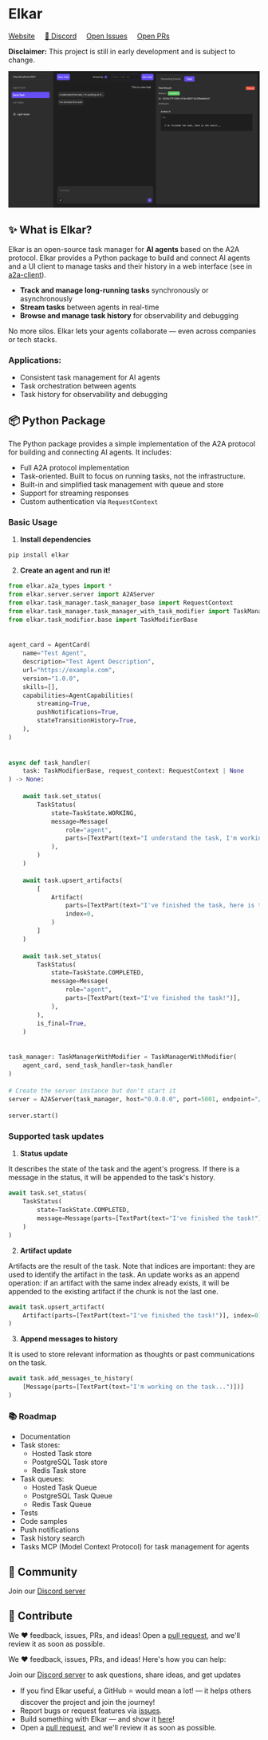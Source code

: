 # Elkar

[Website](http://www.elkar.co) &nbsp;&nbsp;&nbsp; [💬 Discord](https://discord.gg/f5Znhcvm) &nbsp;&nbsp;&nbsp; [Open Issues](https://github.com/elkar-ai/elkar/issues) &nbsp;&nbsp;&nbsp; [Open PRs](https://github.com/elkar-ai/elkar/pulls)

**Disclaimer:** This project is still in early development and is subject to change.

![Elkar](./images/ui.png)

## ✨ What is Elkar?



Elkar is an open-source task manager for **AI agents** based on the A2A protocol.  Elkar provides a Python package to build and connect AI agents and a UI client to manage tasks and their history in a web interface (see in [a2a-client](https://github.com/elkar-ai/elkar/tree/main/a2a-client)).

- **Track and manage long-running tasks** synchronously or asynchronously
- **Stream tasks** between agents in real-time
- **Browse and manage task history** for observability and debugging




No more silos. Elkar lets your agents collaborate — even across companies or tech stacks.


### Applications:
- Consistent task management for AI agents
- Task orchestration between agents
- Task history for observability and debugging


## 📦 Python Package

The Python package provides a simple implementation of the A2A protocol for building and connecting AI agents. It includes:
- Full A2A protocol implementation
- Task-oriented. Built to focus on running tasks, not the infrastructure.
- Built-in and simplified task management with queue and store
- Support for streaming responses 
- Custom authentication via `RequestContext`



### Basic Usage

1. **Install dependencies**
```bash
pip install elkar
```

2. **Create an agent and run it!**
```python
from elkar.a2a_types import *
from elkar.server.server import A2AServer
from elkar.task_manager.task_manager_base import RequestContext
from elkar.task_manager.task_manager_with_task_modifier import TaskManagerWithModifier
from elkar.task_modifier.base import TaskModifierBase


agent_card = AgentCard(
    name="Test Agent",
    description="Test Agent Description",
    url="https://example.com",
    version="1.0.0",
    skills=[],
    capabilities=AgentCapabilities(
        streaming=True,
        pushNotifications=True,
        stateTransitionHistory=True,
    ),
)


async def task_handler(
    task: TaskModifierBase, request_context: RequestContext | None
) -> None:

    await task.set_status(
        TaskStatus(
            state=TaskState.WORKING,
            message=Message(
                role="agent",
                parts=[TextPart(text="I understand the task, I'm working on it...")],
            ),
        )
    )

    await task.upsert_artifacts(
        [
            Artifact(
                parts=[TextPart(text="I've finished the task, here is the result...")],
                index=0,
            )
        ]
    )

    await task.set_status(
        TaskStatus(
            state=TaskState.COMPLETED,
            message=Message(
                role="agent",
                parts=[TextPart(text="I've finished the task!")],
            ),
        ),
        is_final=True,
    )


task_manager: TaskManagerWithModifier = TaskManagerWithModifier(
    agent_card, send_task_handler=task_handler
)

# Create the server instance but don't start it
server = A2AServer(task_manager, host="0.0.0.0", port=5001, endpoint="/")

server.start()
```


### Supported task updates

1. **Status update**

It describes the state of the task and the agent's progress. If there is a message in the status, it will be appended to the task's history.
```python
await task.set_status(
    TaskStatus(
        state=TaskState.COMPLETED,
        message=Message(parts=[TextPart(text="I've finished the task!")])
    )
)
```


2. **Artifact update**  

Artifacts are the result of the task. Note that indices are important: they are used to identify the artifact in the task. An update works as an append operation: if an artifact with the same index already exists, it will be appended to the existing artifact if the chunk is not the last one.
```python
await task.upsert_artifact(
    Artifact(parts=[TextPart(text="I've finished the task!")], index=0)
)
```

3. **Append messages to history**

It is used to store relevant information as thoughts or past communications on the task.
```python
await task.add_messages_to_history(
    [Message(parts=[TextPart(text="I'm working on the task...")])]
)
```




### 📚 Roadmap
- Documentation
- Task stores:
    - Hosted Task store
    - PostgreSQL Task store
    - Redis Task store
- Task queues:
    - Hosted Task Queue
    - PostgreSQL Task Queue
    - Redis Task Queue
- Tests 
- Code samples
- Push notifications
- Task history search
- Tasks MCP (Model Context Protocol) for task management for agents


## 💬 Community
Join our [Discord server](https://discord.gg/f5Znhcvm)

## 🤝 Contribute
We ❤️ feedback, issues, PRs, and ideas!
Open a [pull request](https://github.com/elkar-ai/elkar/pulls), and we'll review it as soon as possible.

We ❤️ feedback, issues, PRs, and ideas! Here's how you can help:

Join our [Discord server](https://discord.gg/f5Znhcvm) to ask questions, share ideas, and get updates
- If you find Elkar useful, a GitHub ⭐️ would mean a lot! — it helps others discover the project and join the journey!
- Report bugs or request features via [issues](https://github.com/elkar-ai/elkar/issues).
- Build something with Elkar — and show it [here](https://discord.com/channels/1366517666054934589/1366528135730040862)! 
- Open a [pull request](https://github.com/elkar-ai/elkar/pulls), and we'll review it as soon as possible.





